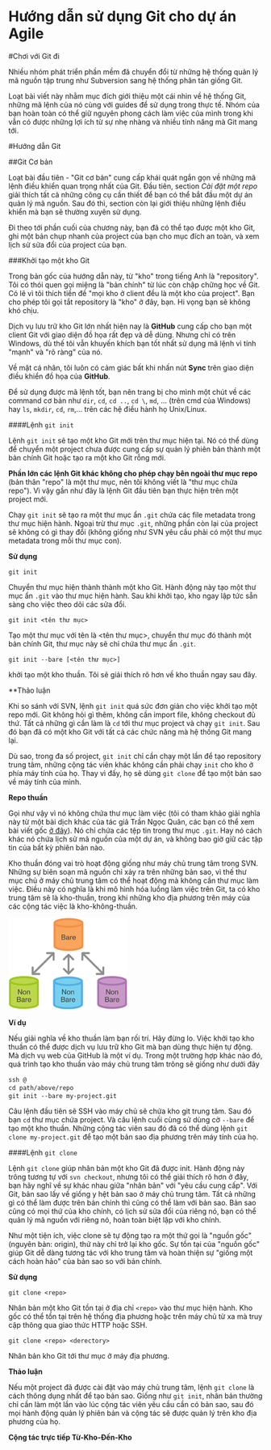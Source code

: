 [link_gitbare]: http://www-cs-students.stanford.edu/~blynn/gitmagic/intl/vi/ch03.html

Hướng dẫn sử dụng Git cho dự án Agile
=====================================

#Chơi với Git đi

Nhiều nhóm phát triển phần mềm đã chuyển đổi từ những hệ thống quản lý mã nguồn 
tập trung như Subversion sang hệ thống phân tán giống Git.

Loạt bài viết này nhằm mục đích giới thiệu một cái nhìn về hệ thống Git, những 
mã lệnh của nó cùng với guides để sử dụng trong thực tế. Nhóm của bạn hoàn toàn
có thể giữ nguyên phong cách làm việc của mình trong khi vẫn có được những lợi 
ích từ sự nhẹ nhàng và nhiều tính năng mà Git mang tới.

#Hướng dẫn Git

##Git Cơ bản

Loạt bài đầu tiên - "Git cơ bản" cung cấp khái quát ngắn gọn về những mã lệnh
điều khiển quan trọng nhất của Git. Đầu tiên, section *Cài đặt một repo*
giải thích tất cả những công cụ cần thiết để bạn có thể bắt đầu một dự án quản
lý mã nguồn. Sau đó thì, section còn lại giới thiệu những lệnh điều khiển mà 
bạn sẽ thường xuyên sử dụng.

Đi theo tới phần cuối của chương này, bạn đã có thể tạo được một kho Git,
ghi một bản chụp nhanh của project của bạn cho mục đích an toàn, và xem lịch sử
sửa đổi của project của bạn.

###Khởi tạo một kho Git

Trong bản gốc của hướng dẫn này, từ "kho" trong tiếng Anh là "repository".
Tôi có thói quen gọi miệng là "bản chính" từ lúc còn chập chững học về Git. Có 
lẽ vì tôi thích tiền đề "mọi kho ở client đều là một kho của project". Bạn cho 
phép tôi gọi tắt repository là "kho" ở đây, bạn. Hi vọng bạn sẽ không khó chịu.

Dịch vụ lưu trữ kho Git lớn nhất hiện nay là **GitHub** cung cấp cho bạn một 
client Git với giao diện đồ họa rất đẹp và dễ dùng. Nhưng chỉ có trên Windows, 
dù thế tôi vẫn khuyến khích bạn tốt nhất sử dụng mã lệnh vì tính "mạnh" và 
"rõ ràng" của nó.

Về mặt cá nhân, tôi luôn có cảm giác bất khi nhấn nút **Sync** trên giao diện
điều khiển đồ họa của **GitHub**.

Để sử dụng được mã lệnh tốt, bạn nên trang bị cho mình một chút về các command
cơ bản như `dir`, `cd`, `cd ..`, `cd \`, `md`, ... (trên cmd của Windows) hay
`ls`, `mkdir`, `cd`, `rm`,... trên các hệ điều hành họ Unix/Linux.

####Lệnh `git init`

Lệnh `git init` sẽ tạo một kho Git mới trên thư mục hiện tại. Nó có thể dùng
để chuyển một project chưa được cung cấp sự quản lý phiên bản thành một bản
chính Git hoặc tạo ra một kho Git rỗng mới.

**Phần lớn các lệnh Git khác không cho phép chạy bên ngoài thư mục repo**
 (bản thân "repo" là một thư mục, nên tôi không viết là "thư mục chứa 
 repo"). Vì vậy gần như đây là lệnh Git đầu tiên bạn thực hiện trên một 
 project mới.

Chạy `git init` sẽ tạo ra một thư mục ẩn `.git` chứa các file metadata trong 
thư mục hiện hành. Ngoại trừ thư mục `.git`, những phần còn lại của
project sẽ không có gì thay đổi (không giống như SVN yêu cầu phải có một thư
mục metadata trong mỗi thư mục con).

**Sử dụng**

    git init

Chuyển thư mục hiện thành thành một kho Git. Hành động này tạo một thư 
mục ẩn `.git` vào thư mục hiện hành. Sau khi khởi tạo, kho ngay lập tức
sẵn sàng cho việc theo dõi các sửa đổi.

    git init <tên thư mục>

Tạo một thư mục với tên là <tên thư mục>, chuyển thư mục đó thành một bản 
chính Git, thư mục này sẽ chỉ chứa thư mục ẩn `.git`.

    git init --bare [<tên thư mục>]

khởi tạo một kho thuần. Tôi sẽ giải thích rõ hơn về kho thuần ngay sau đây.

**Thảo luận

Khi so sánh với SVN, lệnh `git init` quá sức đơn giản cho việc khởi tạo một 
repo mới. Git không hỏi gì thêm, không cần import file, không checkout đủ thứ.
Tất cả những gì cần làm là `cd` tới thư mục project và chạy `git init`. Sau đó
bạn đã có một kho Git với tất cả các chức năng mà hệ thống Git mang lại.

Dù sao, trong đa số project, `git init` chỉ cần chạy một lần để tạo repository 
trung tâm, những cộng tác viên khác không cần phải chạy `init` cho kho ở phía
máy tính của họ. Thay vì đấy, họ sẽ dùng `git clone` để tạo một bản sao về máy 
tính của mình.

**Repo thuần**

Gọi như vậy vì nó không chứa thư mục làm việc (tôi có tham khảo 
giải nghĩa này từ một bài dịch khác của tác giả Trần Ngọc Quân, các bạn có thể
xem bài viết gốc [ở đây][link_gitbare]). Nó chỉ chứa các tệp tin trong thư mục 
`.git`. Hay nó cách khác nó chứa lịch sử mã nguồn của một dự án, và không bao
giờ giữ các tập tin của bất kỳ phiên bản nào.

Kho thuần đóng vai trò hoạt động giống như máy chủ trung tâm trong SVN. Những 
sự biên soạn mã nguồn chỉ xảy ra trên những bản sao, vì thế thư mục chủ ở máy 
chủ trung tâm có thể hoạt động mà không cần thư mục làm việc. Điều này có nghĩa
là khi mô hình hóa luồng làm việc trên Git, ta có kho trung tâm sẽ là kho-thuần,
trong khi những kho địa phương trên máy của các cộng tác việc là 
kho-không-thuần.

![](/images/git-tutorial-basics-init-barrepositories.png)

**Ví dụ**

Nếu giải nghĩa về kho thuần làm bạn rối trí. Hãy đừng lo. Việc khởi tạo kho 
thuần có thể được dịch vụ lưu trữ kho Git mà bạn dùng thực hiện tự động. Mà
dịch vụ web của GitHub là một ví dụ. Trong một trường hợp khác nào đó, quá 
trình tạo kho thuần vào máy chủ trung tâm trông sẽ giống như dưới đây

    ssh @
    cd path/above/repo
    git init --bare my-project.git

Câu lệnh đầu tiên sẽ SSH vào máy chủ sẽ chứa kho git trung tâm. Sau đó bạn `cd` 
thư mục chứa project. Và câu lệnh cuối cùng sử dùng cờ `--bare` để tạo một kho
thuần. Những cộng tác viên sau đó đã có thể dùng lệnh `git clone my-project.git`
để tạo một bản sao địa phương trên máy tính của họ.

####Lệnh `git clone`

Lệnh `git clone` giúp nhân bản một kho Git đã được init. Hành động này trông 
tương tự với `svn checkout`, nhưng tôi có thể giải thích rõ hơn ở đây, bạn hãy 
nghĩ về sự khác nhau giữa "nhân bản" với "yêu cầu cung cấp". Với Git, bản sao 
lấy về giống y hệt bản sao ở máy chủ trung tâm. Tất cả những gì có thể làm được
trên bản chính thì cũng có thể làm với bản sao. Bản sao cũng có mọi thứ của kho
chính, có lịch sử sửa đổi của riêng nó, bạn có thể quản lý mã nguồn với riêng 
nó, hoàn toàn biệt lập với kho chính.

Như một tiện ích, việc clone sẽ tự động tạo ra một thứ gọi là "nguồn gốc" (nguyên 
bản: origin), thứ này chỉ trở lại kho gốc. Sự tồn tại của "nguồn gốc" giúp Git 
dễ dàng tương tác với kho trung tâm và hoàn thiện sự "giống một cách hoàn hảo" 
của bản sao so với bản chính.

**Sử dụng**

    git clone <repo>

Nhân bản một kho Git tồn tại ở địa chỉ `<repo>` vào thư mục hiện hành. Kho gốc 
có thể tồn tại trên hệ thống địa phương hoặc trên máy chủ từ xa mà truy cập 
thông qua giao thức HTTP hoặc SSH.

    git clone <repo> <derectory>

Nhân bản kho Git <repo> tới thư mục <directory> ở máy địa phương.

**Thảo luận**

Nếu một project đã được cài đặt vào máy chủ trung tâm, lệnh `git clone` là cách 
thông dụng nhất để tạo bản sao. Giống như `git init`, nhân bản thường chỉ cần 
làm một lần vào lúc cộng tác viên yêu cầu cần có bản sao, sau đó mọi hành động 
quản lý phiên bản và cộng tác sẽ được quản lý trên kho địa phương của họ.

**Cộng tác trực tiếp Từ-Kho-Đến-Kho**













































